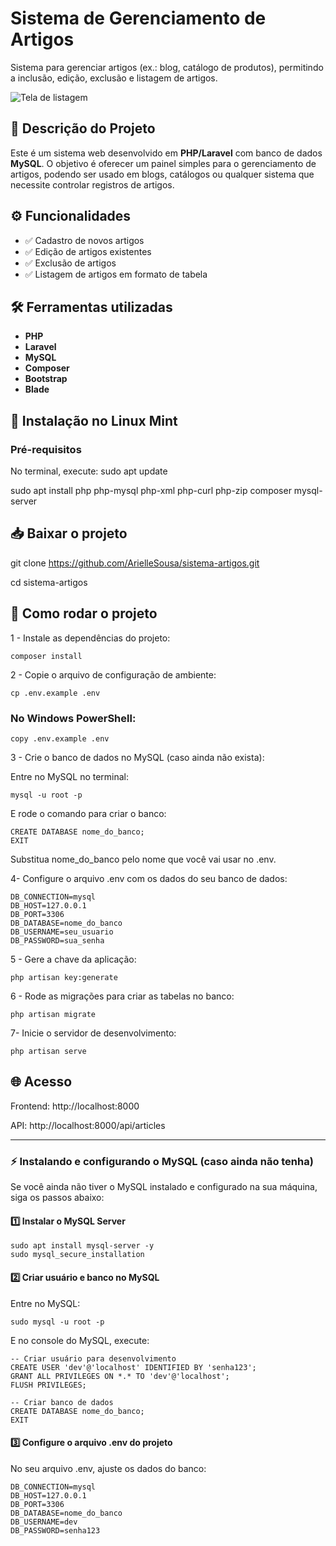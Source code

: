 # Sistema de Gerenciamento de Artigos

Sistema para gerenciar artigos (ex.: blog, catálogo de produtos), permitindo a inclusão, edição, exclusão e listagem de artigos.

![Tela de listagem](https://drive.google.com/uc?export=view&id=12zBA1mMChaxms__DMetZkJo5ePL8dC-V)


## 📌 Descrição do Projeto

Este é um sistema web desenvolvido em **PHP/Laravel** com banco de dados **MySQL**. O objetivo é oferecer um painel simples para o gerenciamento de artigos, podendo ser usado em blogs, catálogos ou qualquer sistema que necessite controlar registros de artigos.

## ⚙️ Funcionalidades

- ✅ Cadastro de novos artigos  
- ✅ Edição de artigos existentes  
- ✅ Exclusão de artigos  
- ✅ Listagem de artigos em formato de tabela  

## 🛠️ Ferramentas utilizadas

- **PHP** 
- **Laravel** 
- **MySQL** 
- **Composer** 
- **Bootstrap** 
- **Blade** 

## 🐧 Instalação no Linux Mint
### Pré-requisitos

No terminal, execute:
sudo apt update

sudo apt install php php-mysql php-xml php-curl php-zip composer mysql-server

## 📥 Baixar o projeto
git clone https://github.com/ArielleSousa/sistema-artigos.git

cd sistema-artigos

## 🚀 Como rodar o projeto
1 - Instale as dependências do projeto:

    composer install

2 - Copie o arquivo de configuração de ambiente:

    cp .env.example .env

### No Windows PowerShell:

    copy .env.example .env


3 - Crie o banco de dados no MySQL (caso ainda não exista):

Entre no MySQL no terminal:

    mysql -u root -p
    
E rode o comando para criar o banco:

    CREATE DATABASE nome_do_banco;
    EXIT
    
Substitua nome_do_banco pelo nome que você vai usar no .env.

4- Configure o arquivo .env com os dados do seu banco de dados:

    DB_CONNECTION=mysql
    DB_HOST=127.0.0.1
    DB_PORT=3306
    DB_DATABASE=nome_do_banco
    DB_USERNAME=seu_usuario
    DB_PASSWORD=sua_senha

5 - Gere a chave da aplicação:
    
    php artisan key:generate
    
6 - Rode as migrações para criar as tabelas no banco:

    php artisan migrate

7- Inicie o servidor de desenvolvimento:

    php artisan serve

## 🌐 Acesso
Frontend: http://localhost:8000

API: http://localhost:8000/api/articles


-------------------------------------------------------------------------------------------------------------------------------------------------------------------------------------------------------------

### ⚡ Instalando e configurando o MySQL (caso ainda não tenha)

Se você ainda não tiver o MySQL instalado e configurado na sua máquina, siga os passos abaixo:

#### 1️⃣ Instalar o MySQL Server

    sudo apt install mysql-server -y
    sudo mysql_secure_installation

#### 2️⃣ Criar usuário e banco no MySQL
Entre no MySQL:
    
    sudo mysql -u root -p
    
E no console do MySQL, execute:

    -- Criar usuário para desenvolvimento
    CREATE USER 'dev'@'localhost' IDENTIFIED BY 'senha123';
    GRANT ALL PRIVILEGES ON *.* TO 'dev'@'localhost';
    FLUSH PRIVILEGES;
    
    -- Criar banco de dados
    CREATE DATABASE nome_do_banco;
    EXIT
#### 3️⃣ Configure o arquivo .env do projeto
No seu arquivo .env, ajuste os dados do banco:

    DB_CONNECTION=mysql
    DB_HOST=127.0.0.1
    DB_PORT=3306
    DB_DATABASE=nome_do_banco
    DB_USERNAME=dev
    DB_PASSWORD=senha123


